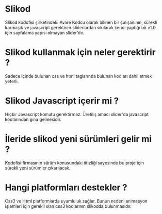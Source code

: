 # Slikod
Slikod kodofisi şirketindeki Avare Kodcu olarak bilinen bir çalışanının, sürekli karmaşık ve javascript gerektiren sliderlardan sıkılarak kendi yaptığı bir v1.0 için sayfalama yapısı olmayan slider'dır.

# Slikod kullanmak için neler gerektirir ?
Sadece içinde bulunan css ve html taglarında bulunan kodları dahil etmek yeterli.

# Slikod Javascript içerir mi ?
Hiçbir Javascript komutu gerektirmez. Üretiliş amacı slider'da javascript kodlarından gına gelmesidir.

# İleride slikod yeni sürümleri gelir mi ?
Kodofisi firmasının sürüm konusundaki titizliği sayesinde bu proje için sürekli yeni sürümler çıkarılacak.

# Hangi platformları destekler ?
Css3 ve Html platformlarda uyumluluk sağlar. Bunun nedeni animasyon işlemleri için gerekli olan css3 kodlarının slikodda bulunmasıdır.
